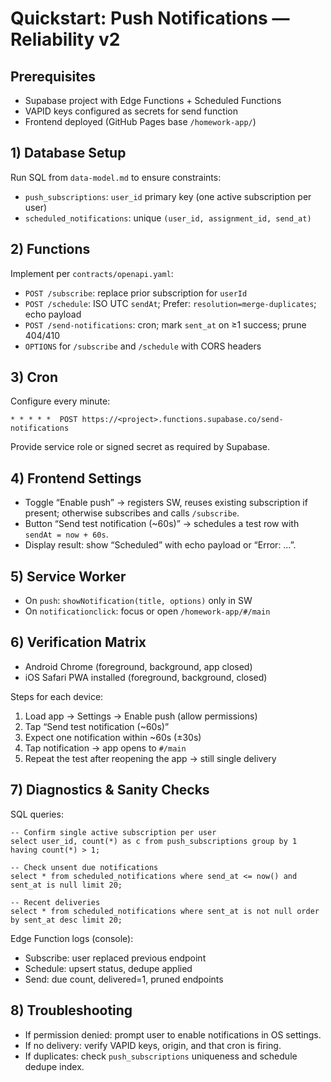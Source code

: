 # Quickstart: Push Notifications — Reliability v2

## Prerequisites
- Supabase project with Edge Functions + Scheduled Functions
- VAPID keys configured as secrets for send function
- Frontend deployed (GitHub Pages base `/homework-app/`)

## 1) Database Setup
Run SQL from `data-model.md` to ensure constraints:
- `push_subscriptions`: `user_id` primary key (one active subscription per user)
- `scheduled_notifications`: unique `(user_id, assignment_id, send_at)`

## 2) Functions
Implement per `contracts/openapi.yaml`:
- `POST /subscribe`: replace prior subscription for `userId`
- `POST /schedule`: ISO UTC `sendAt`; Prefer: `resolution=merge-duplicates`; echo payload
- `POST /send-notifications`: cron; mark `sent_at` on ≥1 success; prune 404/410
- `OPTIONS` for `/subscribe` and `/schedule` with CORS headers

## 3) Cron
Configure every minute:
```
* * * * *  POST https://<project>.functions.supabase.co/send-notifications
```
Provide service role or signed secret as required by Supabase.

## 4) Frontend Settings
- Toggle “Enable push” → registers SW, reuses existing subscription if present; otherwise subscribes and calls `/subscribe`.
- Button “Send test notification (~60s)” → schedules a test row with `sendAt = now + 60s`.
- Display result: show “Scheduled” with echo payload or “Error: …”.

## 5) Service Worker
- On `push`: `showNotification(title, options)` only in SW
- On `notificationclick`: focus or open `/homework-app/#/main`

## 6) Verification Matrix
- Android Chrome (foreground, background, app closed)
- iOS Safari PWA installed (foreground, background, closed)

Steps for each device:
1. Load app → Settings → Enable push (allow permissions)
2. Tap “Send test notification (~60s)”
3. Expect one notification within ~60s (±30s)
4. Tap notification → app opens to `#/main`
5. Repeat the test after reopening the app → still single delivery

## 7) Diagnostics & Sanity Checks
SQL queries:
```
-- Confirm single active subscription per user
select user_id, count(*) as c from push_subscriptions group by 1 having count(*) > 1;

-- Check unsent due notifications
select * from scheduled_notifications where send_at <= now() and sent_at is null limit 20;

-- Recent deliveries
select * from scheduled_notifications where sent_at is not null order by sent_at desc limit 20;
```
Edge Function logs (console):
- Subscribe: user replaced previous endpoint
- Schedule: upsert status, dedupe applied
- Send: due count, delivered=1, pruned endpoints

## 8) Troubleshooting
- If permission denied: prompt user to enable notifications in OS settings.
- If no delivery: verify VAPID keys, origin, and that cron is firing.
- If duplicates: check `push_subscriptions` uniqueness and schedule dedupe index.

